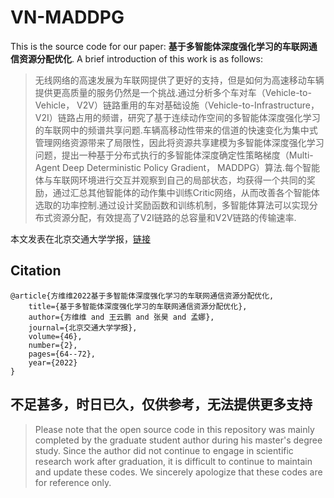 # VN-MADDPG

This is the source code for our paper: **基于多智能体深度强化学习的车联网通信资源分配优化**. A brief introduction of this work is as follows:

> 无线网络的高速发展为车联网提供了更好的支持，但是如何为高速移动车辆提供更高质量的服务仍然是一个挑战.通过分析多个车对车（Vehicle-to-Vehicle， V2V）链路重用的车对基础设施（Vehicle-to-Infrastructure， V2I）链路占用的频谱，研究了基于连续动作空间的多智能体深度强化学习的车联网中的频谱共享问题.车辆高移动性带来的信道的快速变化为集中式管理网络资源带来了局限性，因此将资源共享建模为多智能体深度强化学习问题，提出一种基于分布式执行的多智能体深度确定性策略梯度（Multi-Agent Deep Deterministic Policy Gradient， MADDPG）算法.每个智能体与车联网环境进行交互并观察到自己的局部状态，均获得一个共同的奖励，通过汇总其他智能体的动作集中训练Critic网络，从而改善各个智能体选取的功率控制.通过设计奖励函数和训练机制，多智能体算法可以实现分布式资源分配，有效提高了V2I链路的总容量和V2V链路的传输速率.

本文发表在北京交通大学学报，[链接](http://jdxb.bjtu.edu.cn/CN/abstract/abstract3830.shtml)

## Citation

	@article{方维维2022基于多智能体深度强化学习的车联网通信资源分配优化,
		title={基于多智能体深度强化学习的车联网通信资源分配优化},
		author={方维维 and 王云鹏 and 张昊 and 孟娜},
		journal={北京交通大学学报},
		volume={46},
		number={2},
		pages={64--72},
		year={2022}
	}

## 不足甚多，时日已久，仅供参考，无法提供更多支持

> Please note that the open source code in this repository was mainly completed by the graduate student author during his master's degree study. Since the author did not continue to engage in scientific research work after graduation, it is difficult to continue to maintain and update these codes. We sincerely apologize that these codes are for reference only.

